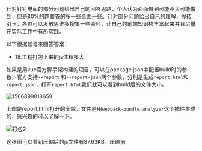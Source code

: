 针对钉钉电面的部分问题给出自己的回答思路，个人认为面面俱到可能不大可能做到，但是80%的题要答的多一些全面一些。针对部分问题给出自己的理解，抛砖引玉，各位可以发散思维多搜集一些资料，让自己的前端知识栈丰富起来并且尽量在实际工作中有所实践。

以下根据题号来回答答案：

- 18.工程打包下来的js体积多大

如果是用vue官方脚手架构建的项目，可以在package.json中配置build时的参数，官方支持`--report` 和`--report-json`两个参数，分别是生成`report.html`和`report.json`，打开`report.html`我们就可以看到build后的文件大小。

![1566899818659](C:\Users\liangchanglu\AppData\Roaming\Typora\typora-user-images\1566899818659.png)

上图是report.html打开的全貌，文件是用`webpack-bundle-analyzer`这个插件生成的，感兴趣的可以了解一下。

![打包2](E:\flashCoder公众号\打包2.jpg)

这张图可以看到压缩后的js文件有87.63KB，压缩前